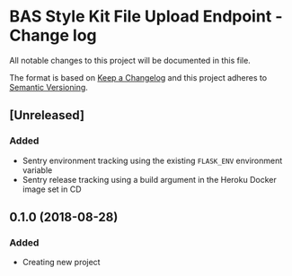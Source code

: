 # BAS Style Kit File Upload Endpoint - Change log

All notable changes to this project will be documented in this file.

The format is based on [Keep a Changelog](http://keepachangelog.com/en/1.0.0/)
and this project adheres to [Semantic Versioning](http://semver.org/spec/v2.0.0.html).

## [Unreleased]

### Added

* Sentry environment tracking using the existing `FLASK_ENV` environment variable
* Sentry release tracking using a build argument in the Heroku Docker image set in CD

## 0.1.0 (2018-08-28)

### Added

* Creating new project
